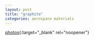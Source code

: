 ```yaml
---
layout: post
title: "graphite"
categories: aerospace materials
---
```

[photos](https://photos.app.goo.gl/rL5NTL2iFomFjedM6){:target="_blank" rel="noopener"}
